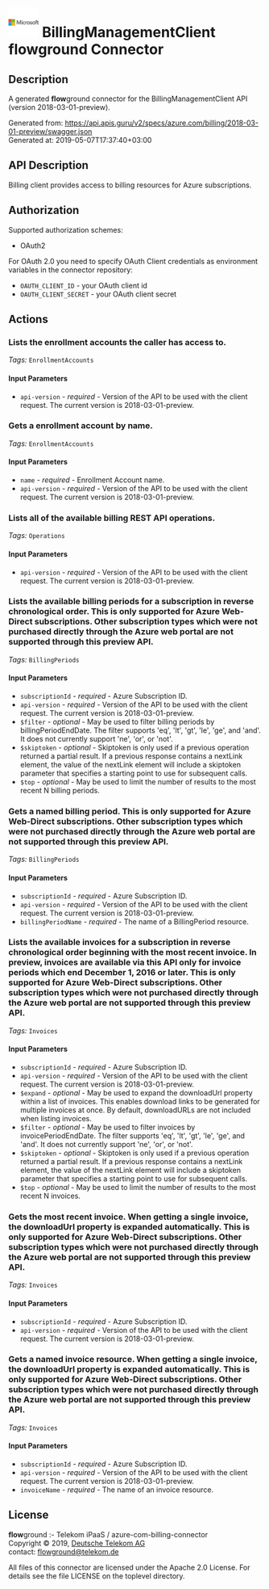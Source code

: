# ![LOGO](logo.png) BillingManagementClient **flow**ground Connector

## Description

A generated **flow**ground connector for the BillingManagementClient API (version 2018-03-01-preview).

Generated from: https://api.apis.guru/v2/specs/azure.com/billing/2018-03-01-preview/swagger.json<br/>
Generated at: 2019-05-07T17:37:40+03:00

## API Description

Billing client provides access to billing resources for Azure subscriptions.

## Authorization

Supported authorization schemes:
- OAuth2

For OAuth 2.0 you need to specify OAuth Client credentials as environment variables in the connector repository:
* `OAUTH_CLIENT_ID` - your OAuth client id
* `OAUTH_CLIENT_SECRET` - your OAuth client secret

## Actions

### Lists the enrollment accounts the caller has access to.

*Tags:* `EnrollmentAccounts`

#### Input Parameters
* `api-version` - _required_ - Version of the API to be used with the client request. The current version is 2018-03-01-preview.

### Gets a enrollment account by name.

*Tags:* `EnrollmentAccounts`

#### Input Parameters
* `name` - _required_ - Enrollment Account name.
* `api-version` - _required_ - Version of the API to be used with the client request. The current version is 2018-03-01-preview.

### Lists all of the available billing REST API operations.

*Tags:* `Operations`

#### Input Parameters
* `api-version` - _required_ - Version of the API to be used with the client request. The current version is 2018-03-01-preview.

### Lists the available billing periods for a subscription in reverse chronological order. This is only supported for Azure Web-Direct subscriptions. Other subscription types which were not purchased directly through the Azure web portal are not supported through this preview API.

*Tags:* `BillingPeriods`

#### Input Parameters
* `subscriptionId` - _required_ - Azure Subscription ID.
* `api-version` - _required_ - Version of the API to be used with the client request. The current version is 2018-03-01-preview.
* `$filter` - _optional_ - May be used to filter billing periods by billingPeriodEndDate. The filter supports 'eq', 'lt', 'gt', 'le', 'ge', and 'and'. It does not currently support 'ne', 'or', or 'not'.
* `$skiptoken` - _optional_ - Skiptoken is only used if a previous operation returned a partial result. If a previous response contains a nextLink element, the value of the nextLink element will include a skiptoken parameter that specifies a starting point to use for subsequent calls.
* `$top` - _optional_ - May be used to limit the number of results to the most recent N billing periods.

### Gets a named billing period.  This is only supported for Azure Web-Direct subscriptions. Other subscription types which were not purchased directly through the Azure web portal are not supported through this preview API.

*Tags:* `BillingPeriods`

#### Input Parameters
* `subscriptionId` - _required_ - Azure Subscription ID.
* `api-version` - _required_ - Version of the API to be used with the client request. The current version is 2018-03-01-preview.
* `billingPeriodName` - _required_ - The name of a BillingPeriod resource.

### Lists the available invoices for a subscription in reverse chronological order beginning with the most recent invoice. In preview, invoices are available via this API only for invoice periods which end December 1, 2016 or later.  This is only supported for Azure Web-Direct subscriptions. Other subscription types which were not purchased directly through the Azure web portal are not supported through this preview API.

*Tags:* `Invoices`

#### Input Parameters
* `subscriptionId` - _required_ - Azure Subscription ID.
* `api-version` - _required_ - Version of the API to be used with the client request. The current version is 2018-03-01-preview.
* `$expand` - _optional_ - May be used to expand the downloadUrl property within a list of invoices. This enables download links to be generated for multiple invoices at once. By default, downloadURLs are not included when listing invoices.
* `$filter` - _optional_ - May be used to filter invoices by invoicePeriodEndDate. The filter supports 'eq', 'lt', 'gt', 'le', 'ge', and 'and'. It does not currently support 'ne', 'or', or 'not'.
* `$skiptoken` - _optional_ - Skiptoken is only used if a previous operation returned a partial result. If a previous response contains a nextLink element, the value of the nextLink element will include a skiptoken parameter that specifies a starting point to use for subsequent calls.
* `$top` - _optional_ - May be used to limit the number of results to the most recent N invoices.

### Gets the most recent invoice. When getting a single invoice, the downloadUrl property is expanded automatically.  This is only supported for Azure Web-Direct subscriptions. Other subscription types which were not purchased directly through the Azure web portal are not supported through this preview API.

*Tags:* `Invoices`

#### Input Parameters
* `subscriptionId` - _required_ - Azure Subscription ID.
* `api-version` - _required_ - Version of the API to be used with the client request. The current version is 2018-03-01-preview.

### Gets a named invoice resource. When getting a single invoice, the downloadUrl property is expanded automatically.  This is only supported for Azure Web-Direct subscriptions. Other subscription types which were not purchased directly through the Azure web portal are not supported through this preview API.

*Tags:* `Invoices`

#### Input Parameters
* `subscriptionId` - _required_ - Azure Subscription ID.
* `api-version` - _required_ - Version of the API to be used with the client request. The current version is 2018-03-01-preview.
* `invoiceName` - _required_ - The name of an invoice resource.

## License

**flow**ground :- Telekom iPaaS / azure-com-billing-connector<br/>
Copyright © 2019, [Deutsche Telekom AG](https://www.telekom.de)<br/>
contact: flowground@telekom.de

All files of this connector are licensed under the Apache 2.0 License. For details
see the file LICENSE on the toplevel directory.
